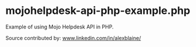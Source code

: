 mojohelpdesk-api-php-example.php
================================

Example of using Mojo Helpdesk API in PHP.


Source contributed by:
  www.linkedin.com/in/alexblaine/
  
